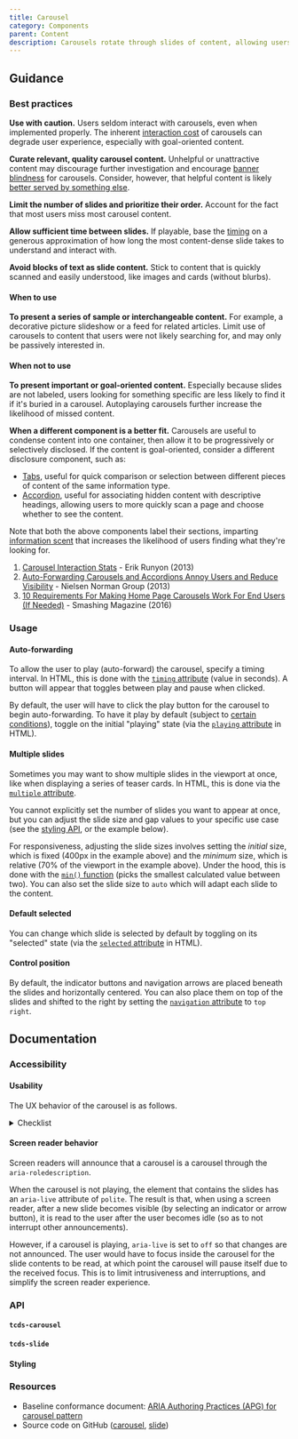 ```yaml
---
title: Carousel
category: Components
parent: Content
description: Carousels rotate through slides of content, allowing users to advance forward or backward, play or pause, and select specific slides from a row of indicator buttons.
---
```


<!--twig
{% embed "@tc/includes/example.twig" %}
{% block content %}
<tcds-carousel style="--tcds-carousel-slide-gap: 1rem">
  <tcds-slide>
    <p class="carousel-example">Slide 1</p>
  </tcds-slide>
  <tcds-slide>
    <p class="carousel-example">Slide 2</p>
  </tcds-slide>
  <tcds-slide>
    <p class="carousel-example">Slide 3</p>
  </tcds-slide>
</tcds-carousel>
{% endblock %}
{% block code %}
<tcds-carousel>
  <tcds-slide>
    <p style="...">Slide 1</p>
  </tcds-slide>
  <tcds-slide>
    <p style="...">Slide 2</p>
  </tcds-slide>
  <tcds-slide>
    <p style="...">Slide 3</p>
  </tcds-slide>
</tcds-carousel>
{% endblock %}
{% endembed %}
twig-->

## Guidance
### Best practices
**Use with caution.** <tcds-fn-ref aria-details="runyon-2013">Users seldom interact with carousels, even when implemented properly.</tcds-fn-ref> <tcds-fn-ref aria-details="nngroup-auto-forwarding">The inherent [interaction cost](https://www.nngroup.com/articles/interaction-cost-definition/ "Interaction cost – Nielsen Norman Group") of carousels can degrade user experience,</tcds-fn-ref> especially with goal-oriented content.

**Curate relevant, quality carousel content.** <tcds-fn-ref aria-details="smag-2016">Unhelpful or unattractive content may discourage further investigation and encourage [banner blindness](https://www.nngroup.com/articles/tunnel-vision-and-selective-attention/ "Tunnel Vision and Selective Attention – Nielsen Norman Group") for carousels.</tcds-fn-ref> Consider, however, that helpful content is likely [better served by something else](#when-not-to-use).

**Limit the number of slides and prioritize their order.** Account for the fact that <tcds-fn-ref aria-details="smag-2016">most users miss most carousel content.</tcds-fn-ref>

**Allow sufficient time between slides.** If playable, base the [timing](#auto-forwarding) on a generous approximation of how long the most content-dense slide takes to understand and interact with.

**Avoid blocks of text as slide content.** Stick to content that is quickly scanned and easily understood, like images and cards (without blurbs).

#### When to use
**To present a series of sample or interchangeable content.** For example, a decorative picture slideshow or a feed for related articles. Limit use of carousels to content that users were not likely searching for, and may only be passively interested in.

#### When not to use
**To present important or goal-oriented content.** Especially because slides are not labeled, users looking for something specific are less likely to find it if it's buried in a carousel. <tcds-fn-ref aria-details="nngroup-auto-forwarding">Autoplaying carousels further increase the likelihood of missed content.</tcds-fn-ref>

**When a different component is a better fit.** Carousels are useful to condense content into one container, then allow it to be progressively or selectively disclosed. If the content is goal-oriented, consider a different disclosure component, such as:

* [Tabs](/components/interface/tabs), useful for quick comparison or selection between different pieces of content of the same information type.
* [Accordion](/components/content/accordion), useful for associating hidden content with descriptive headings, allowing users to more quickly scan a page and choose whether to see the content.

Note that both the above components label their sections, imparting [information scent](https://www.nngroup.com/articles/information-scent/ "Information scent – Nielsen Norman Group") that increases the likelihood of users finding what they're looking for.

<tcds-fn-list>
  <ol>
    <li id="runyon-2013"><a href="https://erikrunyon.com/2013/01/carousel-interaction-stats/">Carousel Interaction Stats</a> - Erik Runyon (2013)</li>
    <li id="nngroup-auto-forwarding"><a href="https://www.nngroup.com/articles/auto-forwarding/">Auto-Forwarding Carousels and Accordions Annoy Users and Reduce Visibility</a> - Nielsen Norman Group (2013)</li>
    <li id="smag-2016"><a href="https://www.smashingmagazine.com/2016/07/ten-requirements-for-making-home-page-carousels-work-for-end-users/">10 Requirements For Making Home Page Carousels Work For End Users (If Needed)</a> - Smashing Magazine (2016)</li>
  </ol>
</tcds-fn-list>

### Usage
#### Auto-forwarding
To allow the user to play (auto-forward) the carousel, specify a timing interval. In HTML, this is done with the [`timing` attribute](#timing-attribute) (value in seconds). A button will appear that toggles between play and pause when clicked.

By default, the user will have to click the play button for the carousel to begin auto-forwarding. To have it play by default (subject to [certain conditions](#usability-checklist)), toggle on the initial "playing" state (via the [`playing` attribute](#playing-attribute) in HTML).

<!--twig
{% embed "@tc/includes/example.twig" with {line_highlight: 1} %}
{% block content %}
<tcds-carousel style="--tcds-carousel-slide-gap: 1rem" timing="5" playing>
  <tcds-slide>
    <p class="carousel-example">Slide 1</p>
  </tcds-slide>
  <tcds-slide>
    <p class="carousel-example">Slide 2</p>
  </tcds-slide>
  <tcds-slide>
    <p class="carousel-example">Slide 3</p>
  </tcds-slide>
</tcds-carousel>
{% endblock %}
{% block code %}
<tcds-carousel timing="5" playing>
  <tcds-slide>
    <p style="...">Slide 1</p>
  </tcds-slide>
  <tcds-slide>
    <p style="...">Slide 2</p>
  </tcds-slide>
  <tcds-slide>
    <p style="...">Slide 3</p>
  </tcds-slide>
</tcds-carousel>
{% endblock %}
{% endembed %}
twig-->

#### Multiple slides
Sometimes you may want to show multiple slides in the viewport at once, like when displaying a series of teaser cards. In HTML, this is done via the [`multiple` attribute](#multiple-attribute).

You cannot explicitly set the number of slides you want to appear at once, but you can adjust the slide size and gap values to your specific use case (see the [styling API](#styling), or the example below).

<!--twig
{% embed "@tc/includes/example.twig" with {line_highlight: "1-3"} %}
{% block content %}
<tcds-carousel multiple style="
  --tcds-carousel-slide-size: min(400px, 70vw);
  --tcds-carousel-slide-gap: 1rem;
">
  <tcds-slide>
    <p class="carousel-example">Slide 1</p>
  </tcds-slide>
  <tcds-slide>
    <p class="carousel-example">Slide 2</p>
  </tcds-slide>
  <tcds-slide>
    <p class="carousel-example">Slide 3</p>
  </tcds-slide>
</tcds-carousel>
{% endblock %}
{% block code %}
<tcds-carousel multiple style="
  --tcds-carousel-slide-size: min(400px, 70vw);
  --tcds-carousel-slide-gap: 1rem;
">
  <tcds-slide>
    <p style="...">Slide 1</p>
  </tcds-slide>
  <tcds-slide>
    <p style="...">Slide 2</p>
  </tcds-slide>
  <tcds-slide>
    <p style="...">Slide 3</p>
  </tcds-slide>
</tcds-carousel>
{% endblock %}
{% endembed %}
twig-->

For responsiveness, adjusting the slide sizes involves setting the *initial* size, which is fixed (400px in the example above) and the *minimum* size, which is relative (70% of the viewport in the example above). Under the hood, this is done with the [`min()` function](https://developer.mozilla.org/en-US/docs/Web/CSS/min) (picks the smallest calculated value between two). You can also set the slide size to `auto` which will adapt each slide to the content.

#### Default selected
You can change which slide is selected by default by toggling on its "selected" state (via the [`selected` attribute](#selected-attribute) in HTML).

<!--twig
{% embed "@tc/includes/example.twig" with {line_highlight: 5} %}
{% block content %}
<tcds-carousel style="--tcds-carousel-slide-gap: 1rem">
  <tcds-slide>
    <p class="carousel-example">Slide 1</p>
  </tcds-slide>
  <tcds-slide selected>
    <p class="carousel-example">Slide 2</p>
  </tcds-slide>
  <tcds-slide>
    <p class="carousel-example">Slide 3</p>
  </tcds-slide>
</tcds-carousel>
{% endblock %}
{% block code %}
<tcds-carousel>
  <tcds-slide>
    <p style="...">Slide 1</p>
  </tcds-slide>
  <tcds-slide selected>
    <p style="...">Slide 2</p>
  </tcds-slide>
  <tcds-slide>
    <p style="...">Slide 3</p>
  </tcds-slide>
</tcds-carousel>
{% endblock %}
{% endembed %}
twig-->

#### Control position
By default, the indicator buttons and navigation arrows are placed beneath the slides and horizontally centered. You can also place them on top of the slides and shifted to the right by setting the [`navigation` attribute](#navigation-attribute) to `top right`.

<!--twig
{% embed "@tc/includes/example.twig" with {line_highlight: 1} %}
{% block content %}
<tcds-carousel navigation="top right" style="--tcds-carousel-slide-gap: 1rem">
  <tcds-slide>
    <p class="carousel-example">Slide 1</p>
  </tcds-slide>
  <tcds-slide>
    <p class="carousel-example">Slide 2</p>
  </tcds-slide>
  <tcds-slide>
    <p class="carousel-example">Slide 3</p>
  </tcds-slide>
</tcds-carousel>
{% endblock %}
{% block code %}
<tcds-carousel navigation="top right">
  <tcds-slide>
    <p style="...">Slide 1</p>
  </tcds-slide>
  <tcds-slide>
    <p style="...">Slide 2</p>
  </tcds-slide>
  <tcds-slide>
    <p style="...">Slide 3</p>
  </tcds-slide>
</tcds-carousel>
{% endblock %}
{% endembed %}
twig-->

## Documentation
### Accessibility
#### Usability
The UX behavior of the carousel is as follows.

<details>
  <summary>Checklist</summary>
  <div>

1. The carousel advances forward\* one slide when
    1. the "next" button is pressed, or
    1. the right arrow key is pressed while an indicator has keyboard focus, or
    1. the user swipes left or scrolls right inside the slide container (does not recycle)*, or
    1. the carousel is playing.
1. The carousel advances backward\* one slide when
    1. the "previous" button is pressed, or
    1. the left arrow key is pressed while an indicator has keyboard focus, or
    1. the user swipes right or scrolls left inside the slide container (does not recycle).*
1. A play/pause button appears if a `timing` interval is provided.
1. The carousel begins automatically advancing through the slides at a set interval when the "play" button is pressed, then
    1. the "play" button becomes a "pause" button.
1. The carousel stops advancing through the slides when the "pause" button is pressed, then
    1. the "pause" button becomes a "play" button.
1. The carousel skips to a specific slide when its associated indicator dot is selected.
1. Autoplay
    1. The carousel automatically begins playing if `timing` attribute is given, the `playing` attribute is present, "reduced motion" preference is *not* set, *and* the device is hover-enabled (i.e. not touchscreen).
    1. Responsive play state. If playing:
        1. The carousel will temporarily pause itself when any of the following occurs, *and* will resume when they are no longer true *or* when the inverse occurs:
            1. The user hovers over the slide container (pointing device only).
            1. An element inside the slide container receives keyboard focus.
            1. The carousel is not fully in view (due to scrolling).
            1. The user navigates away from the browser tab or window.
            1. A [dialog](/components/dialog) is open.
        1. The carousel will stop until the user presses the play button when any of the following occurs:
            1. The user presses the pause button.
            1. The user presses the next or previous buttons.
            1. The user selects an indicator (clicks or navigates using the arrow keys).
            1. The user swipes between slides (`touchstart` event).**

<small>\* Except where otherwise noted, advancing "forward" when the last slide is active means returning to the first slide (recycling); and vice versa, advancing "backward" when the first slide is active means recycling to the last slide.</small>

<small>\** Scrolling (with a mouse or trackpad, as opposed to swiping with a touchscreen) is excluded from triggering a pause, because it inherits the temporary pause scenario of the hover state. The carousel will resume playing when the cursor exits the slide container, a condition that doesn't exist with touchscreen devices.</small>
</div>
</details>

#### Screen reader behavior
Screen readers will announce that a carousel is a carousel through the `aria-roledescription`.

When the carousel is not playing, the element that contains the slides has an `aria-live` attribute of `polite`. The result is that, when using a screen reader, after a new slide becomes visible (by selecting an indicator or arrow button), it is read to the user after the user becomes idle (so as to not interrupt other announcements).

However, if a carousel is playing, `aria-live` is set to `off` so that changes are not announced. The user would have to focus inside the carousel for the slide contents to be read, at which point the carousel will pause itself due to the received focus. This is to limit intrusiveness and interruptions, and simplify the screen reader experience.

### API
#### `tcds-carousel`
<!--twig
{{ include("@tc/includes/api.twig", {
  attributes: [
    {
      name: "multiple",
      type: ["prop", "boolean"],
      description: "Whether to show multiple slides in the viewport at once.",
      required: "no",
    },
    {
      name: "navigation",
      type: ["prop", "string"],
      values: "top right",
      required: "no",
      description: "The position of the navigation controls.",
    },
    {
      name: "playing",
      type: ["state", "boolean"],
      description: "Whether the carousel is playing (auto-forwarding). Corresponds to <code>playing</code> JavaScript property, which is a string with values <code>playing</code>, <code>stopped</code>, or <code>paused</code>.",
      required: "no",
    },
    {
      name: "timing",
      type: ["prop", "number"],
      description: "The time between switching slides (in seconds) when playing. Required if <code>playing</code> is present.",
      required: "no",
    },
  ],
  slots: [
    {
      name: "(default)",
      multiple: "yes",
      required: "yes",
      description: "Use to insert <code>tcds-slide</code> elements.",
    },
  ],
  methods: [
    {
      name: "play",
      description: "Begin auto-forwarding the carousel. <code>timing</code> must be specified.",
    },
    {
      name: "stop",
      description: "Stop auto-forwarding the carousel (will not resume until play button is clicked).",
    },
    {
      name: "toggle",
      description: "Begin if stopped, or stop if auto-forwarding, the carousel.",
    },
    {
      name: "pause",
      description: "Temporarily stop auto-forwarding the carousel. Internal component logic will resume auto-forwarding according to certain criteria.",
    },
    {
      name: "resume",
      description: "Begin auto-forwarding the carousel only if paused, not if stopped.",
    },
    {
      name: "select",
      description: "Selects a given slide. Parameters:<br><br><code>slide</code>: <code>HTMLElement</code> object that must be a <code>tcds-slide</code> element.<br><br><code>{}.scroll</code>: Scroll to the selected slide within the carousel viewport (default is <code>true</code>). Set to <code>false</code> to only update internal state.",
    },
  ],
}) }}
twig-->

#### `tcds-slide`
<!--twig
{{ include("@tc/includes/api.twig", {
  attributes: [
    {
      name: "selected",
      type: ["state", "boolean"],
      description: "Whether the slide is currently selected (scrolled-to and centered) in the carousel viewport.",
      required: "no",
    },
  ],
  slots: [
    {
      name: "(default)",
      multiple: "yes",
      required: "no",
      description: "Use to insert slide content.",
    },
  ],
}) }}
twig-->

#### Styling
<!--twig
{{ include("@tc/includes/api.twig", {
  custom_properties: [
    {
      name: "--tcds-carousel-slide-gap",
      syntax: "<calc-value>",
      description: "The space between slides.",
      default: "0",
    },
    {
      name: "--tcds-carousel-slide-size",
      syntax: "<calc-value>",
      description: "The inline size (width) of each slide. <code>auto</code> will size the slides to their respective contents.",
      default: "100%",
    },
    {
      name: "--tcds-carousel-viewport-align-items",
      syntax: "<keyword>",
      description: "The cross axis (vertical) alignment of the slides. Must be any valid <a href=\"https://developer.mozilla.org/en-US/docs/Web/CSS/align-items\"><code>align-items</code></a> value.",
      default: "center",
    },
    {
      name: "--tcds-carousel-navigation-justify",
      syntax: "<keyword>",
      description: "The main axis (horizontal) justification of carousel navigation controls (arrows and indicators). Must be any valid <a href=\"https://developer.mozilla.org/en-US/docs/Web/CSS/justify-content\"><code>justify-content</code></a> value.",
      default: "center",
    },
  ],
}) }}
twig-->

### Resources
* Baseline conformance document: [ARIA Authoring Practices (APG) for carousel pattern](https://www.w3.org/WAI/ARIA/apg/patterns/carousel/)
* Source code on GitHub ([carousel](https://github.com/jacecotton/tcds/blob/main/src/02-components/carousel/), [slide](https://github.com/jacecotton/tcds/blob/main/src/02-components/carousel/slide/))

<!--
Other design system/pattern library implementations:
https://styleguide.audi.com/document/2442#/-/slideshow
https://ant.design/components/carousel/
https://www.oracle.com/webfolder/ux/mobile/component/carousel.html
https://www.lightningdesignsystem.com/components/carousel/
https://getbootstrap.com/docs/4.3/components/carousel/
https://www.w3.org/TR/wai-aria-practices/#carousel
https://a11y-101.com/development/carousels
-->